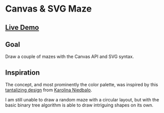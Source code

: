 # Canvas & SVG Maze

## [Live Demo](https://codepen.io/borntofrappe/full/mdyNdpB)

## Goal

Draw a couple of mazes with the Canvas API and SVG syntax.

## Inspiration

The concept, and most prominently the color palette, was inspired by this [tantalizing design](https://dribbble.com/shots/6397028-What-Is-Personalization-and-What-Does-It-Mean-To-Marketers) from [Karolina Niedbalo](https://dribbble.com/niedbalo).

I am still unable to draw a random maze with a circular layout, but with the basic binary tree algorithm is able to draw intriguing shapes on its own.

